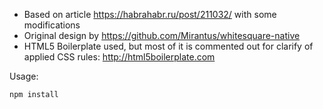 * Based on article https://habrahabr.ru/post/211032/ with some modifications
* Original design by https://github.com/Mirantus/whitesquare-native
* HTML5 Boilerplate used, but most of it is commented out for clarify of applied CSS rules: http://html5boilerplate.com

Usage: 
```
npm install
```